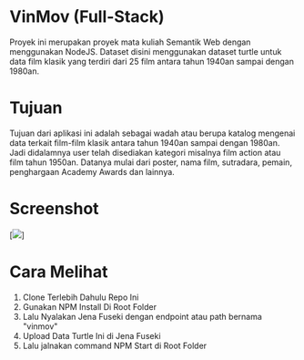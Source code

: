 # VinMov (Full-Stack)

Proyek ini merupakan proyek mata kuliah Semantik Web dengan menggunakan NodeJS. Dataset disini menggunakan dataset turtle untuk data film klasik yang terdiri dari 25 film antara tahun 1940an sampai dengan 1980an.

# Tujuan
Tujuan dari aplikasi ini adalah sebagai wadah atau berupa katalog mengenai data terkait film-film klasik antara tahun 1940an sampai dengan 1980an. Jadi didalamnya user telah disediakan kategori misalnya film action atau film tahun 1950an. Datanya mulai dari poster, nama film, sutradara, pemain, penghargaan Academy Awards dan lainnya.

# Screenshot
[<img src="https://imgur.com/l1iPGmd">]

# Cara Melihat
1. Clone Terlebih Dahulu Repo Ini
2. Gunakan NPM Install Di Root Folder
3. Lalu Nyalakan Jena Fuseki dengan endpoint atau path bernama "vinmov"
4. Upload Data Turtle Ini di Jena Fuseki
5. Lalu jalnakan command NPM Start di Root Folder
